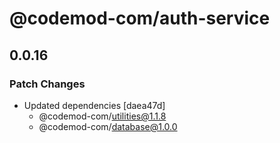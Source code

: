 # @codemod-com/auth-service

## 0.0.16

### Patch Changes

- Updated dependencies [daea47d]
  - @codemod-com/utilities@1.1.8
  - @codemod-com/database@1.0.0
